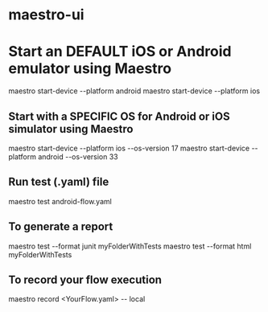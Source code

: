 # maestro-ui

# Start an DEFAULT iOS or Android emulator using Maestro

maestro start-device --platform android
maestro start-device --platform ios

## Start with a SPECIFIC OS for Android or iOS simulator using Maestro

maestro start-device --platform ios --os-version 17
maestro start-device --platform android --os-version 33

## Run test (.yaml) file

maestro test android-flow.yaml

## To generate a report

maestro test --format junit myFolderWithTests
maestro test --format html myFolderWithTests

## To record your flow execution

maestro record <YourFlow.yaml> -- local